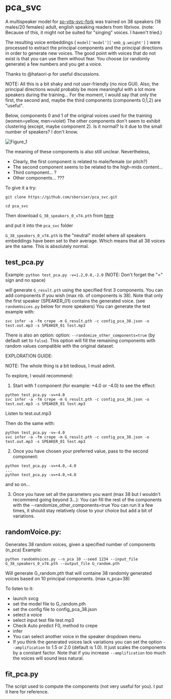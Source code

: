 # pca_svc

A multispeaker model for [so-vits-svc-fork](https://github.com/voicepaw/so-vits-svc-fork) was trained on 38 speakers (18 males/20 females) adult, english speaking readers from librivox. (note: Because of this, it might not be suited for "singing" voices. I haven't tried.)

The resulting voice embeddings ( `model['model']['emb_g.weight']` ) were processed to extract the principal components and the principal directions in order to generate new voices. 
The good point with voices that do not exist is that you can use them without fear. You choose (or randomly generate) a few numbers and you get a voice. 

Thanks to @hataori-p for useful discussions.

NOTE: All this is a bit shaky and not user-friendly (no nice GUI). Also, the principal directions would probably be more meaningful with a lot more speakers during the training... For the moment, I would say that only the first, the second and, maybe the third components (components 0,1,2) are "useful".

Below, components 0 and 1 of the original voices used for the training (women=yellow, men=violet)
The other components don't seem to exhibit clustering (except, maybe component 2). Is it normal? Is it due to the small number of speakers? I don't know.

![Figure_1](https://github.com/sbersier/pca_svc/assets/34165937/f9ba27e4-1c3c-483f-a51d-bbfeb1684068)



The meaning of these components is also still unclear.
Nevertheless,
- Clearly, the first component is related to male/female (or pitch?)
- The second component seems to be related to the high-mids content...
- Third component... ?
- Other components... ??? 


To give it a try:

`git clone https://github.com/sbersier/pca_svc.git`

`cd pca_svc`

Then download `G_38_speakers_0_v74.pth` from [here](https://drive.google.com/file/d/1wVuJqNt52KvLAOAYP7_Ib4nXaCzMkl-j/view?usp=sharing)

and put it into the `pca_svc` folder

`G_38_speakers_0_v74.pth` is the "neutral" model where all speakers embeddings have been set to their average.
Which means that all 38 voices are the same. This is absolutely normal.


## test_pca.py
Example:
`python test_pca.py -v=1.2,0.0,-2.0`   (NOTE: Don't forget the "=" sign and no space)

will generate `G_result.pth` using the specified first 3 components. You can add components if you wish (max nb. of components is 38). Note that only the first speaker (SPEAKER_01) contains the generated voice. (see `randomVoices.py` below for more speakers)
You can generate the test example with:

`svc infer -a -fm crepe -m G_result.pth -c config_pca_38.json -o test.out.mp3 -s SPEAKER_01 test.mp3` 

There is also an option: option: `--randomize_other_components=true`    (by default set to `false`).
This option will fill the remaining components with random values compatible with the original dataset. 

EXPLORATION GUIDE:

NOTE: The whole thing is a bit tedious, I must admit.

To explore, I would recommend:

1) Start with 1 component (for example: +4.0 or -4.0) to see the effect:
```
python test_pca.py -v=+4.0
svc infer -a -fm crepe -m G_result.pth -c config_pca_38.json -o test.out.mp3 -s SPEAKER_01 test.mp3 
```
Listen to test.out.mp3

Then do the same with:
```
python test_pca.py -v=-4.0
svc infer -a -fm crepe -m G_result.pth -c config_pca_38.json -o test.out.mp3 -s SPEAKER_01 test.mp3 
```

2) Once you have chosen your preferred value, pass to the second component:
```
python test_pca.py -v=+4.0,-4.0
...
python test_pca.py -v=+4.0,+4.0
```
and so on...

3) Once you have set all the parameters you want (max 38 but I wouldn't recommend going beyond 3...):
You can fill the rest of the components with the --randomize_other_components=true 
You can run it a few times, it should stay relatively close to your choice but add a bit of variations.


## randomVoice.py: 
Generates 38 random voices, given a specified number of components (n_pca)
Example:

`python randomVoices.py --n_pca 10 --seed 1234 --input_file G_38_speakers_0_v74.pth --output_file G_random.pth`

Will generate G_random.pth that will containe 38 randomly generated voices based on 10 principal components. (max n_pca=38)

To listen to it:
- launch svcg
- set the model file to G_random.pth
- set the config file to config_pca_38.json
- select a voice
- select input test file test.mp3
- Check Auto predict F0, method to crepe
- infer
- You can select another voice in the speaker dropdown menu
- If you think the generated voices lack variations you can set the option `--amplification` to 1.5 or 2.0 (default is 1.0). It just scales the components by a constant factor. Note that if you increase `--amplification` too much the voices will sound less natural.


## fit_pca.py
The script used to compute the components (not very useful for you). I put it here for reference.
